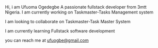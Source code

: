 Hi, i am Ufuoma Ogedegbe
A passionate fullstack developer from 3mtt Nigeria.
I am currently working on
Taskmaster-Tasks Management system

I am looking to collaborate on
Taskmaster-Task Master System

I am currently learning
Fullstack software development

you can reach me at
ufuogbe@gmail.com

